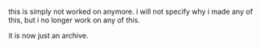 this is simply not worked on anymore.
i will not specify why i made any of this, but i no longer work on any of this.

it is now just an archive.
